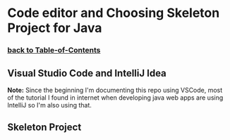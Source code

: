 # Code editor and Choosing Skeleton Project for Java
### [**back to Table-of-Contents**](../Table-of-Contents.md)

## Visual Studio Code and IntelliJ Idea
**Note:** Since the beginning I'm documenting this repo using VSCode, most of the tutorial I found in internet when developing java web apps are using IntelliJ so I'm also using that.

## Skeleton Project 